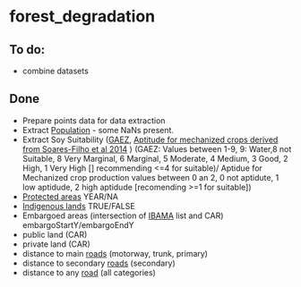 # forest_degradation
## To do:
 - combine datasets



## Done
- Prepare points data for data extraction  
- Extract [Population](https://www.worldpop.org/geodata/listing?id=77) - some NaNs present.   
- Extract Soy Suitability ([GAEZ](https://www.gaez.iiasa.ac.at/), [Aptitude for mechanized crops derived from Soares-Filho et al 2014](https://www.csr.ufmg.br/forestcode/) )  (GAEZ: Values between 1-9, 9: Water,8 not Suitable, 8 Very Marginal, 6 Marginal, 5 Moderate, 4 Medium, 3 Good, 2 High, 1 Very High [] recommending <=4 for suitable)/ Aptidue for Mechanized crop production values between 0 an 2, 0 not aptidute, 1 low aptidude, 2 high aptidude [recomending >=1 for suitable])
- [Protected areas](https://www.gov.br/icmbio/pt-br/servicos/geoprocessamento/mapa-tematico-e-dados-geoestatisticos-das-unidades-de-conservacao-federais) YEAR/NA
- [Indigenous lands](https://www.gov.br/funai/pt-br/atuacao/terras-indigenas/geoprocessamento-e-mapas)  TRUE/FALSE
- Embargoed areas (intersection of [IBAMA](https://servicos.ibama.gov.br/ctf/publico/areasembargadas/ConsultaPublicaAreasEmbargadas.php) list and CAR) embargoStartY/embargoEndY
- public land  (CAR)
- private land (CAR)
- distance to main [roads](https://wiki.openstreetmap.org/wiki/Key:highway)  (motorway, trunk, primary)
- distance to secondary [roads](https://wiki.openstreetmap.org/wiki/Key:highway)  (secondary)
- distance to any [road](https://wiki.openstreetmap.org/wiki/Key:highway)  (all categories)


